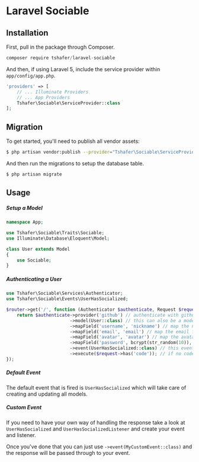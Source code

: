 # Laravel Sociable

## Installation

First, pull in the package through Composer.

```js
composer require tshafer/laravel-sociable
```

And then, if using Laravel 5, include the service provider within `app/config/app.php`.

```php
'providers' => [
    // ... Illuminate Providers
    // ... App Providers
    Tshafer\Sociable\ServiceProvider::class
];
```

## Migration

To get started, you'll need to publish all vendor assets:

```bash
$ php artisan vendor:publish --provider="Tshafer\Sociable\ServiceProvider"
```

And then run the migrations to setup the database table.

```bash
$ php artisan migrate
```

## Usage

##### Setup a Model

```php
namespace App;

use Tshafer\Sociable\Traits\Sociable;
use Illuminate\Database\Eloquent\Model;

class User extends Model
{
    use Sociable;
}
```

##### Authenticating a User

```php
use Tshafer\Sociable\Services\Authenticator;
use Tshafer\Sociable\Events\UserHasSocialized;

$router->get('/', function (Authenticator $authenticate, Request $request) {
    return $authenticate->provider('github') // authenticate with github
                        ->model(User::class) // this can also be a model like User::find(1) if you want to attach multiple social profiles to one model
                        ->mapField('username', 'nickname') // map the nickname field to the username column on the user model
                        ->mapField('email', 'email') // map the email field to the email column on the user model
                        ->mapField('avatar', 'avatar') // map the avatar field to the avatar column on the user model
                        ->mapField('password', bcrypt(str_random(10)), true) // add an additional password field to the user model
                        ->event(UserHasSocialized::class) // this event will be fired after the user profile has been retrieved
                        ->execute($request->has('code')); // if no code is available we will redirect instead of processing the response
});
```

##### Default Event

The default event that is fired is `UserHasSocialized` which will take care of creating and updating all models.

##### Custom Event

If you need to have your own way of handling the response take a look at `UserHasSocialized` and `UserHasSocializedListener` and create your event and listener.

Once you've done that you can just use `->event(MyCustomEvent::class)` and the response will be passed through to your event.

